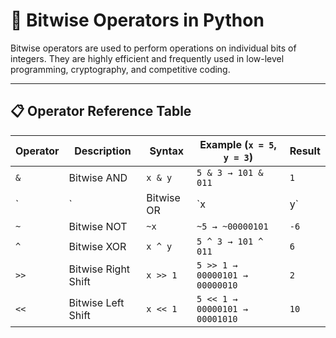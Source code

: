 # 🔧 Bitwise Operators in Python

Bitwise operators are used to perform operations on individual bits of integers. They are highly efficient and frequently used in low-level programming, cryptography, and competitive coding.

---

## 📋 Operator Reference Table

| Operator | Description           | Syntax  | Example (`x = 5`, `y = 3`) | Result       |
|----------|------------------------|---------|-----------------------------|--------------|
| `&`      | Bitwise AND            | `x & y` | `5 & 3 → 101 & 011`         | `1`          |
| `|`      | Bitwise OR             | `x | y` | `5 | 3 → 101 | 011`         | `7`          |
| `~`      | Bitwise NOT            | `~x`    | `~5 → ~00000101`            | `-6`         |
| `^`      | Bitwise XOR            | `x ^ y` | `5 ^ 3 → 101 ^ 011`         | `6`          |
| `>>`     | Bitwise Right Shift    | `x >> 1`| `5 >> 1 → 00000101 → 00000010` | `2`       |
| `<<`     | Bitwise Left Shift     | `x << 1`| `5 << 1 → 00000101 → 00001010` | `10`      |
